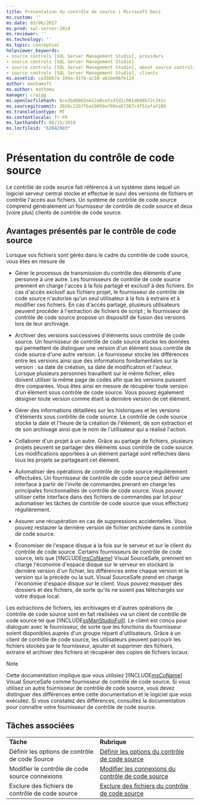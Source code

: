 ```yaml
---
title: Présentation du contrôle de source | Microsoft Docs
ms.custom: ''
ms.date: 03/06/2017
ms.prod: sql-server-2014
ms.reviewer: ''
ms.technology: ''
ms.topic: conceptual
helpviewer_keywords:
- source controls [SQL Server Management Studio], providers
- source controls [SQL Server Management Studio]
- source controls [SQL Server Management Studio], about source controls
- source controls [SQL Server Management Studio], clients
ms.assetid: ca35b67a-104a-41fb-ac58-a61be06fe114
author: mashamsft
ms.author: mathoma
manager: craigg
ms.openlocfilehash: bce3bd6862e612a8cefa35d1c981d608bf2c341c
ms.sourcegitcommit: 3026c22b7fba19059a769ea5f367c4f51efaf286
ms.translationtype: MT
ms.contentlocale: fr-FR
ms.lasthandoff: 06/15/2019
ms.locfileid: "62842983"
---
```

# <a name="source-control-basics"></a>Présentation du contrôle de code source
  Le contrôle de code source fait référence à un système dans lequel un logiciel serveur central stocke et effectue le suivi des versions de fichiers et contrôle l'accès aux fichiers. Un système de contrôle de code source comprend généralement un fournisseur de contrôle de code source et deux (voire plus) clients de contrôle de code source.  
  
## <a name="source-control-benefits"></a>Avantages présentés par le contrôle de code source  
 Lorsque vos fichiers sont gérés dans le cadre du contrôle de code source, vous êtes en mesure de  
  
-   Gérer le processus de transmission du contrôle des éléments d'une personne à une autre. Les fournisseurs de contrôle de code source prennent en charge l'accès à la fois partagé et exclusif à des fichiers. En cas d'accès exclusif aux fichiers projet, le fournisseur de contrôle de code source n'autorise qu'un seul utilisateur à la fois à extraire et à modifier ces fichiers. En cas d'accès partagé, plusieurs utilisateurs peuvent procéder à l'extraction de fichiers de script ; le fournisseur de contrôle de code source propose un dispositif de fusion des versions lors de leur archivage.  
  
-   Archiver des versions successives d'éléments sous contrôle de code source. Un fournisseur de contrôle de code source stocke les données qui permettent de distinguer une version d'un élément sous contrôle de code source d'une autre version. Le fournisseur stocke les différences entre les versions ainsi que des informations fondamentales sur la version : sa date de création, sa date de modification et l'auteur. Lorsque plusieurs personnes travaillent sur le même fichier, elles doivent utiliser la même page de codes afin que les versions puissent être comparées. Vous êtes ainsi en mesure de récupérer toute version d'un élément sous contrôle de code source. Vous pouvez également désigner toute version comme étant la dernière version de cet élément.  
  
-   Gérer des informations détaillées sur les historiques et les versions d'éléments sous contrôle de code source. Le contrôle de code source stocke la date et l'heure de la création de l'élément, de son extraction et de son archivage ainsi que le nom de l'utilisateur qui a réalisé l'action.  
  
-   Collaborer d'un projet à un autre. Grâce au partage de fichiers, plusieurs projets peuvent se partager des éléments sous contrôle de code source. Les modifications apportées à un élément partagé sont réfléchies dans tous les projets se partageant cet élément.  
  
-   Automatiser des opérations de contrôle de code source régulièrement effectuées. Un fournisseur de contrôle de code source peut définir une interface à partir de l'invite de commandes prenant en charge les principales fonctionnalités de contrôle de code source. Vous pouvez utiliser cette interface dans des fichiers de commandes par lot pour automatiser les tâches de contrôle de code source que vous effectuez régulièrement.  
  
-   Assurer une récupération en cas de suppressions accidentelles. Vous pouvez restaurer la dernière version de fichier archivée dans le contrôle de code source.  
  
-   Économiser de l'espace disque à la fois sur le serveur et sur le client du contrôle de code source. Certains fournisseurs de contrôle de code source, tels que [!INCLUDE[msCoName](../includes/msconame-md.md)] Visual SourceSafe, prennent en charge l'économie d'espace disque sur le serveur en stockant la dernière version d'un fichier, les différences entre chaque version et la version qui la précède ou la suit. Visual SourceSafe prend en charge l'économie d'espace disque sur le client. Vous pouvez masquer des dossiers et des fichiers, de sorte qu'ils ne soient pas téléchargés sur votre disque local.  
  
 Les extractions de fichiers, les archivages et d'autres opérations de contrôle de code source sont en fait réalisées via un client de contrôle de code source tel que [!INCLUDE[ssManStudioFull](../includes/ssmanstudiofull-md.md)]. Le client est conçu pour dialoguer avec le fournisseur, de sorte que les fonctions du fournisseur soient disponibles auprès d'un groupe réparti d'utilisateurs. Grâce à un client de contrôle de code source, les utilisateurs peuvent parcourir les fichiers stockés par le fournisseur, ajouter et supprimer des fichiers, extraire et archiver des fichiers et récupérer des copies de fichiers locaux.  
  
> [!NOTE]  
>  Cette documentation implique que vous utilisiez [!INCLUDE[msCoName](../includes/msconame-md.md)] Visual SourceSafe comme fournisseur de contrôle de code source. Si vous utilisez un autre fournisseur de contrôle de code source, vous devez distinguer des différences entre cette documentation et le logiciel que vous exécutez. Si vous constatez des différences, consultez la documentation pour connaître votre fournisseur de contrôle de code source.  
  
## <a name="related-tasks"></a>Tâches associées  
  
|||  
|-|-|  
|**Tâche**|**Rubrique**|  
|Définir les options de contrôle de code Source|[Définir les options du contrôle de code source](../../2014/database-engine/set-source-control-options.md)|  
|Modifier le contrôle de code source connexions|[Modifier les connexions du contrôle de code source](../../2014/database-engine/change-source-control-connections.md)|  
|Exclure des fichiers de contrôle de code source|[Exclure des fichiers du contrôle de code source](../../2014/database-engine/exclude-files-from-source-control.md)|  
  
  
